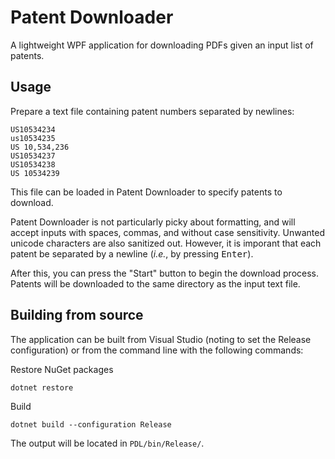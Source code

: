 # Patent Downloader

A lightweight WPF application for downloading PDFs given an input list of patents.

## Usage

Prepare a text file containing patent numbers separated by newlines:

```text
US10534234
us10534235
US 10,534,236
US10534237
US10534238
US 10534239
```

This file can be loaded in Patent Downloader to specify patents to download.

Patent Downloader is not particularly picky about formatting, and will accept inputs with spaces, commas, and without case sensitivity. Unwanted unicode characters are also sanitized out. However, it is imporant that each patent be separated by a newline (*i.e.*, by pressing <kbd>Enter</kbd>).

After this, you can press the "Start" button to begin the download process. Patents will be downloaded to the same directory as the input text file.

## Building from source

The application can be built from Visual Studio (noting to set the Release configuration) or from the command line with the following commands:

Restore NuGet packages

`dotnet restore`

Build

`dotnet build --configuration Release`

The output will be located in `PDL/bin/Release/`.

